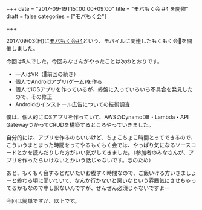 +++
date = "2017-09-19T15::00:00+09:00"
title = "モバもく会 #4 を開催"
draft = false
categories = ["モバもく会"]

+++


2017/09/03(日)に<a target="_blank" href="https://connpass.com/event/65722/">モバもく会#4</a>という、モバイルに関連したもくもく会を開催しました。

今回は5人でした。今回みなさんがやったことは次のとおりです。

* 一人はVR（前回の続き）
* 個人でAndroidアプリ(ゲーム)を作る
* 個人でiOSアプリを作っているが、終盤に入っていろいろ不具合を発見したので、その修正
* Androidのインストール広告についての技術調査

僕は、個人的にiOSアプリを作っていて、AWSのDynamoDB・Lambda・API GatewayつかってCRUDを構築するところやっていきました。

自分的には、アプリを作るのもいいけど、ちょこちょこ時間とってできるので、こういうまとまった時間をってやるもくもく会では、やっぱり気になるソースコードとかを読んだりした方がいい気がしてきました。（参加者のみなさんが、アプリを作ったらいけないとかいう話じゃないです。念のため）


あと、もくもく会するとだいたいお腹すく時間なので、ご飯いける方いきましょーと終わる頃に聞いていて、なんか行かないと悪いなという雰囲気にさせちゃってるかもなので申し訳ないんですが、ぜんぜん必須じゃないですよー

今回は簡単ですが、以上です。
